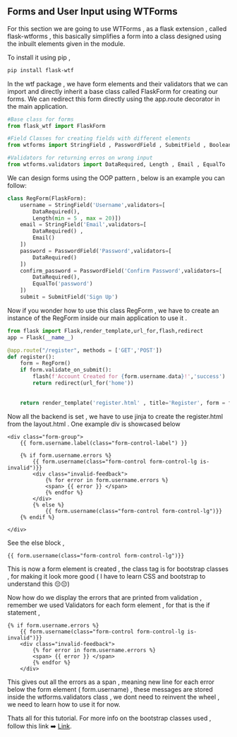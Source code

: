 ## Forms and User Input using WTForms 
For this section we are going to use WTForms , as a flask extension , called flask-wtforms , this basically simplifies a form into a class designed using the inbuilt elements given in the module.

To install it using pip , 

```sh
pip install flask-wtf
```

In the wtf package , we have form elements and their validators that we can import and directly inherit a base class called FlaskForm for creating our forms. We can redirect this form directly using the app.route decorator in the main application.

```python
#Base class for forms
from flask_wtf import FlaskForm

#Field Classes for creating fields with different elements
from wtforms import StringField , PasswordField , SubmitField , BooleanField

#Validators for returning erros on wrong input
from wtforms.validators import DataRequired, Length , Email , EqualTo
```

We can design forms using the OOP pattern , below is an example you can follow:

```python
class RegForm(FlaskForm):
    username = StringField('Username',validators=[
        DataRequired(),
        Length(min = 5 , max = 20)])
    email = StringField('Email',validators=[
        DataRequired() ,
        Email()
    ])
    password = PasswordField('Password',validators=[
        DataRequired()
    ])
    confirm_password = PasswordField('Confirm Password',validators=[
        DataRequired(),
        EqualTo('password')
    ])
    submit = SubmitField('Sign Up')
```

Now if you wonder how to use this class RegForm , we have to create an instance of the RegForm inside our main application to use it .
```python
from flask import Flask,render_template,url_for,flash,redirect
app = Flask(__name__)

@app.route("/register", methods = ['GET','POST'])
def register():
    form = RegForm()
    if form.validate_on_submit():
        flash(f'Account Created for {form.username.data}!','success')
        return redirect(url_for('home'))
    
    
    return render_template('register.html' , title='Register', form = form)
```

Now all the backend is set , we have to use jinja to create the register.html from the layout.html . 
One example div is showcased below

```jinja
<div class="form-group">
    {{ form.username.label(class="form-control-label") }}

    {% if form.username.errors %}
        {{ form.username(class="form-control form-control-lg is-invalid")}}
        <div class="invalid-feedback">
            {% for error in form.username.errors %}
            <span> {{ error }} </span>
            {% endfor %}
        </div>
        {% else %}
            {{ form.username(class="form-control form-control-lg")}}
    {% endif %}

</div>
```
See the else block ,
```jinja
{{ form.username(class="form-control form-control-lg")}}
```
This is now a form element is created , the class tag is for bootstrap classes , for making it look more good ( I have to learn CSS and bootstrap to understand this 😔😔)

Now how do we display the errors that are printed from validation , remember we used Validators for each form element , for that is the if statement , 
```jinja
{% if form.username.errors %}
    {{ form.username(class="form-control form-control-lg is-invalid")}}
    <div class="invalid-feedback">
        {% for error in form.username.errors %}
        <span> {{ error }} </span>
        {% endfor %}
    </div>
```
This gives out all the errors as a span , meaning new line for each error below the form element ( form.username) , these messages are stored inside the wtforms.validators class , we dont need to reinvent the wheel , we need to learn how to use it for now.

Thats all for this tutorial. For more info on the bootstrap classes used , follow this link ➡️ [Link](https://getbootstrap.com/docs/5.0/forms/form-control/).